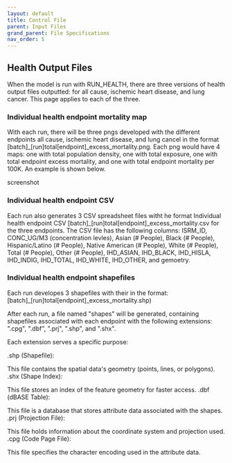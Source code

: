 ```yaml
---
layout: default
title: Control File
parent: Input Files
grand_parent: File Specifications
nav_order: 5
---
```


## Health Output Files 
When the model is run with RUN_HEALTH, there are three versions of health output files outputted: for all cause, ischemic heart disease, and lung cancer. This page applies to each of the three. 

### Individual health endpoint mortality map
With each run, there will be three pngs developed with the different endpoints all cause, ischemic heart disease, and lung cancel in the format [batch]_[run]total[endpoint]_excess_mortality.png. Each png would have 4 maps: one with total population density, one with total exposure, one with total endpoint excess mortality, and one with total endpoint mortality per 100K. An example is shown below.

screenshot

### Individual health endpoint CSV
Each run also generates 3 CSV spreadsheet files witht he format  Individual health endpoint CSV [batch]_[run]total[endpoint]_excess_mortality.csv for the three endpoints. The CSV file has the following columns: ISRM_ID, CONC_UG/M3 (concentration levles), Asian (# People), Black (# People),	Hispanic/Latino (# People), Native American (# People), White (# People), Total (# People), Other (# People), IHD_ASIAN, IHD_BLACK,	IHD_HISLA,	IHD_INDIG,	IHD_TOTAL,	IHD_WHITE,	IHD_OTHER, and gemoetry. 

### Individual health endpoint shapefiles
Each run developes 3 shapefiles with their  in the format: [batch]_[run]total[endpoint]_excess_mortality.shp)

After each run, a file named "shapes" will be generated, containing shapefiles associated with each endpoint with the following extensions: ".cpg", ".dbf", ".prj", ".shp", and ".shx".

Each extension serves a specific purpose:

.shp (Shapefile):

This file contains the spatial data's geometry (points, lines, or polygons).
.shx (Shape Index):

This file stores an index of the feature geometry for faster access.
.dbf (dBASE Table):

This file is a database that stores attribute data associated with the shapes.
.prj (Projection File):

This file holds information about the coordinate system and projection used.
.cpg (Code Page File):

This file specifies the character encoding used in the attribute data.
